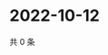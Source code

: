 # 2022-10-12

共 0 条

<!-- BEGIN WEIBO -->
<!-- 最后更新时间 Wed Oct 12 2022 01:29:03 GMT+0800 (China Standard Time) -->

<!-- END WEIBO -->
